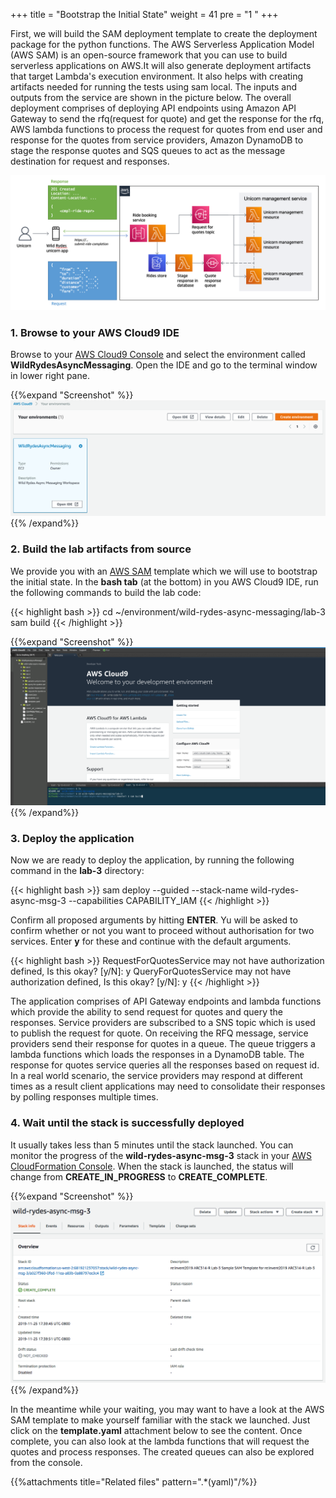 +++
title = "Bootstrap the Initial State"
weight = 41
pre = "1 "
+++

First, we will build the SAM deployment template to create the deployment package for the python functions. The AWS Serverless Application Model (AWS SAM) is an open-source framework that you can use to build serverless applications on AWS.It will also generate deployment artifacts that target Lambda's execution environment. It also helps with creating artifacts needed for running the tests using sam local. The inputs and outputs from the service are shown in the picture below. The overall deployment comprises of deploying API endpoints using Amazon API Gateway to send the rfq(request for quote) and get the response for the rfq, AWS lambda functions to process the request for quotes from end user and response for the quotes from service providers, Amazon DynamoDB to stage the response quotes and SQS queues to act as the message destination for request and responses.



![Step 1](lab-3-step-1.png)

### 1. Browse to your AWS Cloud9 IDE

Browse to your [AWS Cloud9 Console](https://console.aws.amazon.com/cloud9/home) and select the environment called **WildRydesAsyncMessaging**. Open the IDE and go to the terminal window in lower right pane.

{{%expand "Screenshot" %}}
![Step 1](lab-3-step-2.png)
{{% /expand%}}

### 2. Build the lab artifacts from source

We provide you with an [AWS SAM](https://aws.amazon.com/serverless/sam/) template which we will use to bootstrap the initial state. In the **bash tab** (at the bottom) in you AWS Cloud9 IDE, run the following commands to build the lab code:  

{{< highlight bash >}}
cd ~/environment/wild-rydes-async-messaging/lab-3
sam build
{{< /highlight >}}

{{%expand "Screenshot" %}}
![Step 3](lab-3-step-4.png)
{{% /expand%}}

### 3. Deploy the application

Now we are ready to deploy the application, by running the following command in the **lab-3** directory:  

{{< highlight bash >}}
sam deploy --guided --stack-name wild-rydes-async-msg-3 --capabilities CAPABILITY_IAM
{{< /highlight >}}

Confirm all proposed arguments by hitting **ENTER**. Yu will be asked to confirm whether or not you want to proceed without authorisation for two services. Enter **y** for these and continue with the default arguments.

{{< highlight bash >}}
RequestForQuotesService may not have authorization defined, Is this okay? [y/N]: y
QueryForQuotesService may not have authorization defined, Is this okay? [y/N]: y
{{< /highlight >}}

The application comprises of API Gateway endpoints and lambda functions which provide the ability to send request for quotes and query the responses. Service providers are subscribed to a SNS topic which is used to publish the request for quote. On receiving the RFQ message, service providers send their response for quotes in a queue. The queue triggers a lambda functions which loads the responses in a DynamoDB table. The response for quotes service queries all the responses based on request id. In a real world scenario, the service providers may respond at different times as a result client applications may need to consolidate their responses by polling responses multiple times.

### 4. Wait until the stack is successfully deployed

It usually takes less than 5 minutes until the stack launched. You can monitor the progress of the **wild-rydes-async-msg-3** stack in your [AWS CloudFormation Console](https://console.aws.amazon.com/cloudformation). When the stack is launched, the status will change from **CREATE_IN_PROGRESS** to **CREATE_COMPLETE**.

{{%expand "Screenshot" %}}
![Step 6](lab-3-step-7.png)
{{% /expand%}}


In the meantime while your waiting, you may want to have a look at the AWS SAM template to make yourself familiar with the stack we launched. Just click on the **template.yaml** attachment below to see the content. Once complete, you can also look at the lambda functions that will request the quotes and process responses. The created queues can also be explored from the console.


{{%attachments title="Related files" pattern=".*(yaml)"/%}}



